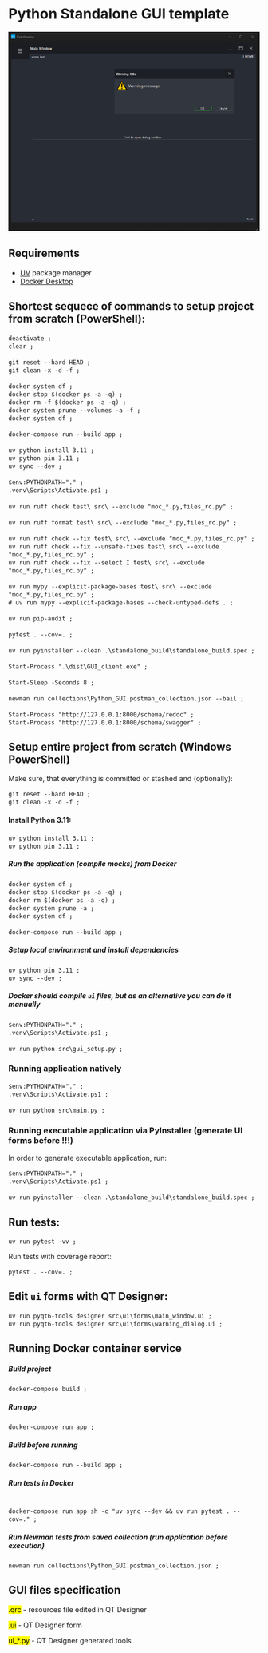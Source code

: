 # Python Standalone GUI template

[![Preview Image](images/Runtime_screenshot.png)](https://github.com/DariuszMak/python-standalone-gui-template/releases/download/0.5.0/GUI_client.exe)

## Requirements

- [UV](https://github.com/astral-sh/uv) package manager
- [Docker Desktop](https://www.docker.com/products/docker-desktop)


## Shortest sequece of commands to setup project from scratch (PowerShell):

```commandline
deactivate ; 
clear ; 

git reset --hard HEAD ; 
git clean -x -d -f ; 

docker system df ; 
docker stop $(docker ps -a -q) ; 
docker rm -f $(docker ps -a -q) ; 
docker system prune --volumes -a -f ; 
docker system df ; 

docker-compose run --build app ; 

uv python install 3.11 ; 
uv python pin 3.11 ; 
uv sync --dev ; 

$env:PYTHONPATH="." ; 
.venv\Scripts\Activate.ps1 ; 

uv run ruff check test\ src\ --exclude "moc_*.py,files_rc.py" ; 

uv run ruff format test\ src\ --exclude "moc_*.py,files_rc.py" ; 

uv run ruff check --fix test\ src\ --exclude "moc_*.py,files_rc.py" ; 
uv run ruff check --fix --unsafe-fixes test\ src\ --exclude "moc_*.py,files_rc.py" ; 
uv run ruff check --fix --select I test\ src\ --exclude "moc_*.py,files_rc.py" ; 

uv run mypy --explicit-package-bases test\ src\ --exclude "moc_*.py,files_rc.py" ; 
# uv run mypy --explicit-package-bases --check-untyped-defs . ; 

uv run pip-audit ; 

pytest . --cov=. ; 

uv run pyinstaller --clean .\standalone_build\standalone_build.spec ; 

Start-Process ".\dist\GUI_client.exe" ; 

Start-Sleep -Seconds 8 ; 

newman run collections\Python_GUI.postman_collection.json --bail ; 

Start-Process "http://127.0.0.1:8000/schema/redoc" ; 
Start-Process "http://127.0.0.1:8000/schema/swagger" ; 
```


## Setup entire project from scratch (Windows PowerShell)

Make sure, that everything is committed or stashed and (optionally):

```commandline
git reset --hard HEAD ; 
git clean -x -d -f ; 
```

#### Install Python 3.11:

```commandline
uv python install 3.11 ; 
uv python pin 3.11 ; 
```

##### Run the application (compile mocks) from Docker

```commandline
docker system df ; 
docker stop $(docker ps -a -q) ; 
docker rm $(docker ps -a -q) ; 
docker system prune -a ; 
docker system df ; 

docker-compose run --build app ; 
```

##### Setup local environment and install dependencies

```commandline 
uv python pin 3.11 ; 
uv sync --dev ; 
```

##### Docker should compile ```ui``` files, but as an alternative you can do it manually

```commandline
$env:PYTHONPATH="." ; 
.venv\Scripts\Activate.ps1 ; 

uv run python src\gui_setup.py ; 
```

### Running application natively

```commandline
$env:PYTHONPATH="." ; 
.venv\Scripts\Activate.ps1 ; 

uv run python src\main.py ; 
```

### Running executable application via PyInstaller (generate UI forms before !!!)

In order to generate executable application, run:
```commandline
$env:PYTHONPATH="." ; 
.venv\Scripts\Activate.ps1 ; 

uv run pyinstaller --clean .\standalone_build\standalone_build.spec ; 
```


## Run tests:

```commandline
uv run pytest -vv ; 
```

Run tests with coverage report:

```commandline
pytest . --cov=. ; 
```


## Edit `ui` forms with QT Designer:

```commandline
uv run pyqt6-tools designer src\ui\forms\main_window.ui ;
uv run pyqt6-tools designer src\ui\forms\warning_dialog.ui ;
```


## Running Docker container service

##### Build project
```commandline
docker-compose build ; 
```

##### Run app
```commandline
docker-compose run app ; 
```

##### Build before running
```commandline
docker-compose run --build app ; 
```
##### Run tests in Docker
```commandline

docker-compose run app sh -c "uv sync --dev && uv run pytest . --cov=." ; 
```

##### Run Newman tests from saved collection (run application before execution)
```commandline
newman run collections\Python_GUI.postman_collection.json ; 
```

## GUI files specification

<mark>.qrc</mark> - resources file edited in QT Designer

<mark>.ui</mark> - QT Designer form

<mark>ui_*.py</mark> - QT Designer generated tools
